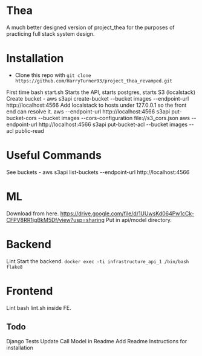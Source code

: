 # Thea
A much better designed version of project_thea for the purposes of practicing full stack system design.

# Installation

- Clone this repo with `git clone https://github.com/HarryTurner93/project_thea_revamped.git `

First time
bash start.sh
Starts the API, starts postgres, starts S3 (localstack)
Create bucket -  aws s3api create-bucket --bucket images --endpoint-url http://localhost:4566
Add localstack to hosts under 127.0.0.1 so the front end can resolve it.
aws --endpoint-url http://localhost:4566 s3api put-bucket-cors --bucket images --cors-configuration file://s3_cors.json
aws --endpoint-url http://localhost:4566 s3api put-bucket-acl --bucket images --acl public-read


# Useful Commands
See buckets - aws s3api list-buckets --endpoint-url http://localhost:4566

# ML
Download from here.
https://drive.google.com/file/d/1UUwsKd064Pw1cCk-CFPV8RR1igBkM5Df/view?usp=sharing
Put in api/model directory.

# Backend

Lint
Start the backend.
`docker exec -ti infrastructure_api_1 /bin/bash`
`flake8`

# Frontend
 Lint
 bash lint.sh inside FE.

## Todo
Django Tests
Update Call Model in Readme
Add Readme Instructions for installation
